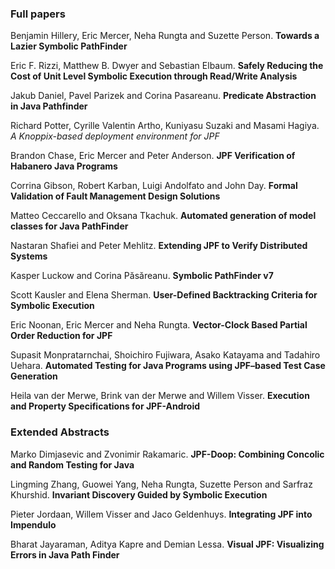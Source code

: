 ### Full papers
Benjamin Hillery, Eric Mercer, Neha Rungta and Suzette Person. **Towards a Lazier Symbolic PathFinder**

Eric F. Rizzi, Matthew B. Dwyer and Sebastian Elbaum. **Safely Reducing the Cost of Unit Level Symbolic Execution through Read/Write Analysis**

Jakub Daniel, Pavel Parizek and Corina Pasareanu. **Predicate Abstraction in Java Pathfinder**

Richard Potter, Cyrille Valentin Artho, Kuniyasu Suzaki and Masami Hagiya. _A Knoppix-based deployment environment for JPF_

Brandon Chase, Eric Mercer and Peter Anderson. **JPF Verification of Habanero Java Programs**

Corrina Gibson, Robert Karban, Luigi Andolfato and John Day. **Formal Validation of Fault Management Design Solutions**

Matteo Ceccarello and Oksana Tkachuk. **Automated generation of model classes for Java PathFinder**

Nastaran Shafiei and Peter Mehlitz. **Extending JPF to Verify Distributed Systems**

Kasper Luckow and Corina Păsăreanu. **Symbolic PathFinder v7**

Scott Kausler and Elena Sherman. **User-Defined Backtracking Criteria for Symbolic Execution**

Eric Noonan, Eric Mercer and Neha Rungta. **Vector-Clock Based Partial Order Reduction for JPF**

Supasit Monpratarnchai, Shoichiro Fujiwara, Asako Katayama and Tadahiro Uehara. **Automated Testing for Java Programs using JPF–based Test Case Generation**

Heila van der Merwe, Brink van der Merwe and Willem Visser. **Execution and Property Specifications for JPF-Android**

### Extended Abstracts
Marko Dimjasevic and Zvonimir Rakamaric. **JPF-Doop: Combining Concolic and Random Testing for Java**

Lingming Zhang, Guowei Yang, Neha Rungta, Suzette Person and Sarfraz Khurshid. **Invariant Discovery Guided by Symbolic Execution**

Pieter Jordaan, Willem Visser and Jaco Geldenhuys. **Integrating JPF into Impendulo**

Bharat Jayaraman, Aditya Kapre and Demian Lessa. **Visual JPF: Visualizing Errors in Java Path Finder**